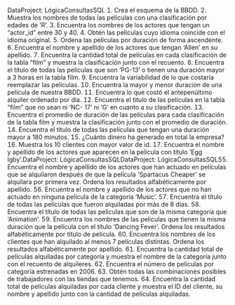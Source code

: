 DataProject: LógicaConsultasSQL
 Crea el esquema de la BBDD.
 Muestra los nombres de todas las películas con una clasificación por edades de ‘Rʼ.
 Encuentra los nombres de los actores que tengan un “actor_idˮ entre 30 y 40.
 Obtén las películas cuyo idioma coincide con el idioma original.
 Ordena las películas por duración de forma ascendente.
 Encuentra el nombre y apellido de los actores que tengan ‘Allenʼ en su apellido.
 Encuentra la cantidad total de películas en cada clasificación de la tabla “filmˮ y muestra la clasificación junto con el recuento.
 Encuentra el título de todas las películas que son ‘PG13ʼ o tienen una duración mayor a 3 horas en la tabla film.
 Encuentra la variabilidad de lo que costaría reemplazar las películas.
 Encuentra la mayor y menor duración de una película de nuestra BBDD.  Encuentra lo que costó el antepenúltimo alquiler ordenado por día.  Encuentra el título de las películas en la tabla “filmˮ que no sean ni ‘NC
17ʼ ni ‘Gʼ en cuanto a su clasificación.
 Encuentra el promedio de duración de las películas para cada clasificación de la tabla film y muestra la clasificación junto con el promedio de duración.
 Encuentra el título de todas las películas que tengan una duración mayor a 180 minutos.
 ¿Cuánto dinero ha generado en total la empresa?
 Muestra los 10 clientes con mayor valor de id.
 Encuentra el nombre y apellido de los actores que aparecen en la película con título ‘Egg Igbyʼ.DataProject: LógicaConsultasSQLDataProject: LógicaConsultasSQL Encuentra el nombre y apellido de los actores que han actuado en películas que se alquilaron después de que la película ‘Spartacus Cheaperʼ se alquilara por primera vez. Ordena los resultados alfabéticamente por apellido.
 Encuentra el nombre y apellido de los actores que no han actuado en ninguna película de la categoría ‘Musicʼ.
 Encuentra el título de todas las películas que fueron alquiladas por más de 8 días.
 Encuentra el título de todas las películas que son de la misma categoría que ‘Animationʼ.
 Encuentra los nombres de las películas que tienen la misma duración que la película con el título ‘Dancing Feverʼ. Ordena los resultados alfabéticamente por título de película.
 Encuentra los nombres de los clientes que han alquilado al menos 7 películas distintas. Ordena los resultados alfabéticamente por apellido.
 Encuentra la cantidad total de películas alquiladas por categoría y muestra el nombre de la categoría junto con el recuento de alquileres.
 Encuentra el número de películas por categoría estrenadas en 2006.
 Obtén todas las combinaciones posibles de trabajadores con las tiendas que tenemos.
 Encuentra la cantidad total de películas alquiladas por cada cliente y muestra el ID del cliente, su nombre y apellido junto con la cantidad de películas alquiladas.
